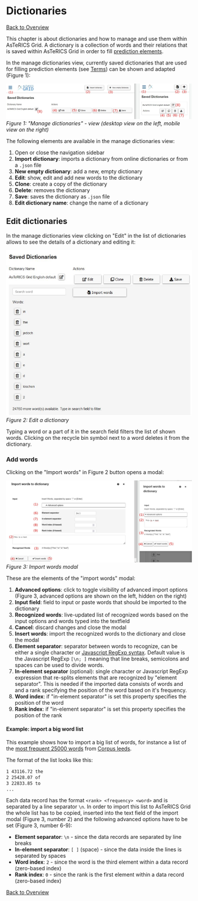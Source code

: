 # Dictionaries

[Back to Overview](README.md)

This chapter is about dictionaries and how to manage and use them within AsTeRICS Grid.
A dictionary is a collection of words and their relations that is saved within AsTeRICS Grid in order to fill [prediction elements](01_terms.md#grid-element). 

In the manage dictionaries view, currently saved dictionaries that are used for filling prediction elements (see [Terms](01_terms.md#grid-element)) can be shown and adapted (Figure 1):

![manage dictionaries view](./img/manage_dict_en.jpg)
*Figure 1: "Manage dictionaries" - view (desktop view on the left, mobile view on the right)*

The following elements are available in the manage dictionaries view:

1. Open or close the navigation sidebar
2. **Import dictionary**: imports a dictionary from online dictionaries or from a `.json` file
3. **New empty dictionary**: add a new, empty dictionary
4. **Edit**: show, edit and add new words to the dictionary
5. **Clone**: create a copy of the dictionary
6. **Delete**: removes the dictionary
7. **Save**: saves the dictionary as `.json` file
8. **Edit dictionary name**: change the name of a dictionary

## Edit dictionaries

In the manage dictionaries view clicking on "Edit" in the list of dictionaries allows to see the details of a dictionary and editing it:

![edit a dictionary](./img/dictionary_edit_en.jpg)
*Figure 2: Edit a dictionary*

Typing a word or a part of it in the search field filters the list of shown words. Clicking on the recycle bin symbol next to a word deletes it from the dictionary.

### Add words

Clicking on the "Import words" in Figure 2 button opens a modal:

![import words to dictionary](./img/dictionary_import_en.jpg)
*Figure 3: Import words modal*

These are the elements of the "import words" modal:

1. **Advanced options**: click to toggle visibility of advanced import options (Figure 3, advanced options are shown on the left, hidden on the right)
2. **Input field**: field to input or paste words that should be imported to the dictionary 
3. **Recognized words**: live-updated list of recognized words based on the input options and words typed into the textfield 
4. **Cancel**: discard changes and close the modal 
5. **Insert words**: import the recognized words to the dictionary and close the modal 
6. **Element separator**: separator between words to recognize, can be either a single character or <a href="https://developer.mozilla.org/de/docs/Web/JavaScript/Reference/Global_Objects/RegExp" target="_blank">Javascript RegExp syntax</a>. Default value is the Javascript RegExp `[\n; ]` meaning that line breaks, semicolons and spaces can be used to divide words.
7. **In-element separator** (optional): single character or Javascript RegExp expression that re-splits elements that are recognized by "element separator". This is needed if the imported data consists of words and and a rank specifying the position of the word based on it's frequency.
8. **Word index**: if "in-element separator" is set this property specifies the position of the word 
9. **Rank index**: if "in-element separator" is set this property specifies the position of the rank 

#### Example: import a big word list

This example shows how to import a big list of words, for instance a list of the <a href="http://corpus.leeds.ac.uk/frqc/internet-en-forms.num" target="_blank">most frequent 25000 words</a> from <a href="http://corpus.leeds.ac.uk/" target="_blank">Corpus leeds</a>. 

The format of the list looks like this:

```
1 43116.72 the
2 25428.07 of
3 22833.85 to
...
```

Each data record has the format `<rank> <frequency> <word>` and is separated by a line separator `\n`. In order to import this list to AsTeRICS Grid the whole list has to be copied, inserted into the text field of the import modal (Figure 3, number 2) and the following advanced options have to be set (Figure 3, number 6-9):

* **Element separator**: `\n` - since the data records are separated by line breaks
* **In-element separator**: `[ ]` (space) - since the data inside the lines is separated by spaces
* **Word index**: `2` - since the word is the third element within a data record (zero-based index)
* **Rank index**: `0` - since the rank is the first element within a data record (zero-based index)

[Back to Overview](README.md)
